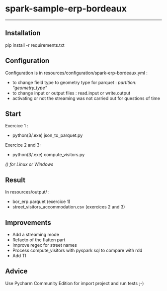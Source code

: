 # spark-sample-erp-bordeaux

---

## Installation

pip install -r requirements.txt

## Configuration
Configuration is in resources/configuration/spark-erp-bordeaux.yml :
- to change field type to geometry type for parquet : *partition: "geometry_type"*
- to change input or output files : read.input or write.output
- activating or not the streaming was not carried out for questions of time

## Start

Exercice 1 :
- python(3/.exe) json_to_parquet.py

Exercice 2 and 3:
- python(3/.exe) compute_visitors.py

*() for Linux or Windows*
## Result
In resources/output/ :
- bor_erp.parquet (exercice 1) 
- street_visitors_accommodation.csv (exercices 2 and 3)

## Improvements
- Add a streaming mode
- Refacto of the flatten part
- Improve regex for street names
- Process compute_visitors with pyspark sql to compare with rdd
- Add TI

## Advice
Use Pycharm Community Edition for import project and run tests ;-)
